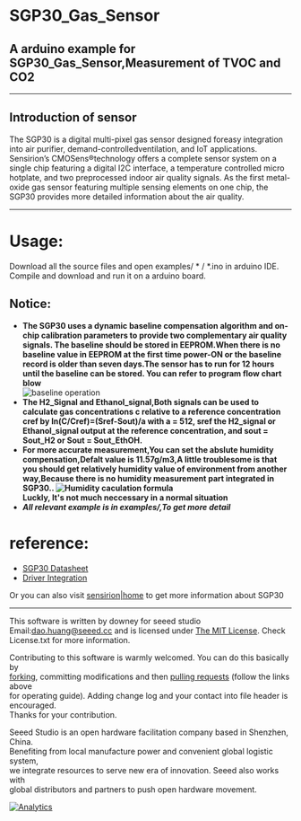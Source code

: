 SGP30_Gas_Sensor  
==================
A arduino example for SGP30_Gas_Sensor,Measurement of TVOC and CO2
------------------------------------------------------------------
***
Introduction of sensor  
----------------------
The SGP30 is a digital multi-pixel gas sensor designed foreasy integration into air purifier,
demand-controlledventilation, and IoT applications. Sensirion’s CMOSens®technology offers a 
complete sensor system on a single chip featuring a digital I2C interface, a temperature 
controlled micro hotplate, and two preprocessed indoor air quality signals. As the first 
metal-oxide gas sensor featuring multiple sensing elements on one chip, the SGP30 provides 
more detailed information about the air quality.  

***  
Usage:  
===========
Download all the source files and open examples/ * / *.ino in arduino IDE.
Compile and download and run it on a arduino board.

Notice:
----------
* **The SGP30 uses a dynamic baseline compensation algorithm and on-chip calibration parameters to provide two
complementary air quality signals. The baseline should be stored in EEPROM.When there is no baseline value
in EEPROM at the first time power-ON or the baseline record is older than seven days.The sensor has to run
for 12 hours until the baseline can be stored.
You can refer to program flow chart blow**  
![baseline operation](https://github.com/linux-downey/SGP30_Gas_Sensor/blob/master/pictures/Get%20baseline%20program%20flow%20chart%20.png)  
* **The H2_Signal and Ethanol_signal,Both signals can be used to calculate gas concentrations c relative to a reference concentration cref by
ln(C/Cref)=(Sref-Sout)/a
with a = 512, sref the H2_signal or Ethanol_signal output at the reference concentration, and sout = Sout_H2 or Sout = Sout_EthOH.**  
* **For more accurate measurement,You can set the abslute humidity compensation,Defalt value is 11.57g/m3,A little troublesome is
that you should get relatively humidity value of environment from another way,Because there is no humidity measurement part integrated in SGP30..
![Humidity caculation formula](https://github.com/linux-downey/SGP30_Gas_Sensor/blob/master/pictures/absolute%20humidity%20with%20the%20formula.png)  
Luckly, It's not much neccessary in a normal situation**  
* ***All relevant example is in examples/,To get more detail***  

reference:  
============
* [SGP30 Datasheet](https://www.sensirion.com/fileadmin/user_upload/customers/sensirion/Dokumente/9_Gas_Sensors/Sensirion_Gas_Sensors_SGP30_Datasheet_EN.pdf)  
* [Driver Integration](https://www.sensirion.com/fileadmin/user_upload/customers/sensirion/Dokumente/9_Gas_Sensors/Sensirion_Gas_Sensors_SGP30_Driver-Integration-Guide_HW_I2C.pdf)  

Or you can also visit [sensirion|home](https://www.sensirion.com/cn/environmental-sensors/gas-sensors/multi-pixel-gas-sensors/) to get more information about SGP30  


***
This software is written by downey  for seeed studio<br>
Email:dao.huang@seeed.cc
and is licensed under [The MIT License](http://opensource.org/licenses/mit-license.php). Check License.txt for more information.<br>

Contributing to this software is warmly welcomed. You can do this basically by<br>
[forking](https://help.github.com/articles/fork-a-repo), committing modifications and then [pulling requests](https://help.github.com/articles/using-pull-requests) (follow the links above<br>
for operating guide). Adding change log and your contact into file header is encouraged.<br>
Thanks for your contribution.

Seeed Studio is an open hardware facilitation company based in Shenzhen, China. <br>
Benefiting from local manufacture power and convenient global logistic system, <br>
we integrate resources to serve new era of innovation. Seeed also works with <br>
global distributors and partners to push open hardware movement.<br>


[![Analytics](https://ga-beacon.appspot.com/UA-46589105-3/CAN_BUS_Shield)](https://github.com/igrigorik/ga-beacon)
